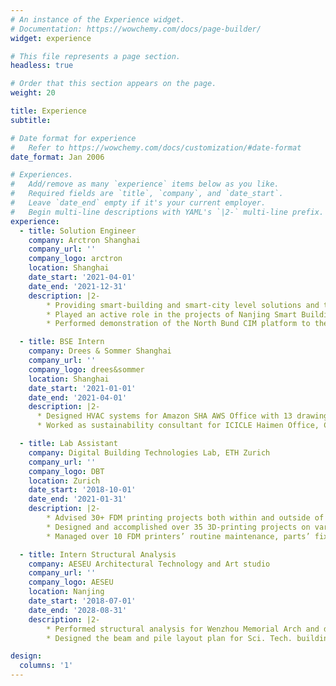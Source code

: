 ```yaml
---
# An instance of the Experience widget.
# Documentation: https://wowchemy.com/docs/page-builder/
widget: experience

# This file represents a page section.
headless: true

# Order that this section appears on the page.
weight: 20

title: Experience
subtitle:

# Date format for experience
#   Refer to https://wowchemy.com/docs/customization/#date-format
date_format: Jan 2006

# Experiences.
#   Add/remove as many `experience` items below as you like.
#   Required fields are `title`, `company`, and `date_start`.
#   Leave `date_end` empty if it's your current employer.
#   Begin multi-line descriptions with YAML's `|2-` multi-line prefix.
experience:
  - title: Solution Engineer
    company: Arctron Shanghai
    company_url: ''
    company_logo: arctron
    location: Shanghai
    date_start: '2021-04-01'
    date_end: '2021-12-31'
    description: |2-
        * Providing smart-building and smart-city level solutions and training to sales department
        * Played an active role in the projects of Nanjing Smart Building, Shanghai Fengxian District, Shanghai Airport Authority, Chengdu Yushi District etc., providing 20+ solution documents to customers
        * Performed demonstration of the North Bund CIM platform to the District Governor

  - title: BSE Intern
    company: Drees & Sommer Shanghai
    company_url: ''
    company_logo: drees&sommer
    location: Shanghai
    date_start: '2021-01-01'
    date_end: '2021-04-01'
    description: |2-
      * Designed HVAC systems for Amazon SHA AWS Office with 13 drawings in AutoCAD and detailed calculation book
      * Worked as sustainability consultant for ICICLE Haimen Office, China, investigated the solar radiation and daylight simulation for LEED guide with Rhino Grasshopper

  - title: Lab Assistant
    company: Digital Building Technologies Lab, ETH Zurich
    company_url: ''
    company_logo: DBT
    location: Zurich
    date_start: '2018-10-01'
    date_end: '2021-01-31'
    description: |2-
        * Advised 30+ FDM printing projects both within and outside of ETHZ
        * Designed and accomplished over 35 3D-printing projects on various scales with over 15 printing materials
        * Managed over 10 FDM printers’ routine maintenance, parts’ fixation (mainly Raised3D and Prusa series)

  - title: Intern Structural Analysis
    company: AESEU Architectural Technology and Art studio
    company_url: ''
    company_logo: AESEU
    location: Nanjing
    date_start: '2018-07-01'
    date_end: '2028-08-31'
    description: |2-
        * Performed structural analysis for Wenzhou Memorial Arch and designed geometrical dimension of building element
        * Designed the beam and pile layout plan for Sci. Tech. building, Yangzhou University according to building code with PKPM

design:
  columns: '1'
---
```

